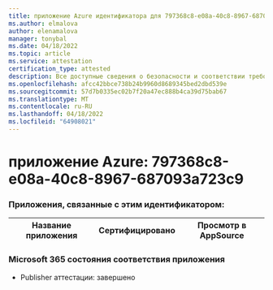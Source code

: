 ```yaml
---
title: приложение Azure идентификатора для 797368c8-e08a-40c8-8967-687093a723c9
ms.author: elmalova
author: elenamalova
manager: tonybal
ms.date: 04/18/2022
ms.topic: article
ms.service: attestation
certification_type: attested
description: Все доступные сведения о безопасности и соответствии требованиям для 797368c8-e08a-40c8-8967-687093a723c9.
ms.openlocfilehash: afcc42bbce738b24b9960d8689345bed2dbd539e
ms.sourcegitcommit: 57d7b0335ec02b7f20a47ec888b4ca39d75bab67
ms.translationtype: MT
ms.contentlocale: ru-RU
ms.lasthandoff: 04/18/2022
ms.locfileid: "64908021"
---
```

# <a name="azure-app-id-797368c8-e08a-40c8-8967-687093a723c9"></a>приложение Azure: 797368c8-e08a-40c8-8967-687093a723c9


### <a name="apps-associated-with-this-id"></a>Приложения, связанные с этим идентификатором:
| **Название приложения** | **Сертифицировано** | **Просмотр в AppSource** |
|--------------|---------------|-----------------------|

### <a name="microsoft-365-app-compliance-status"></a>Microsoft 365 состояния соответствия приложения
- Publisher аттестации: завершено
